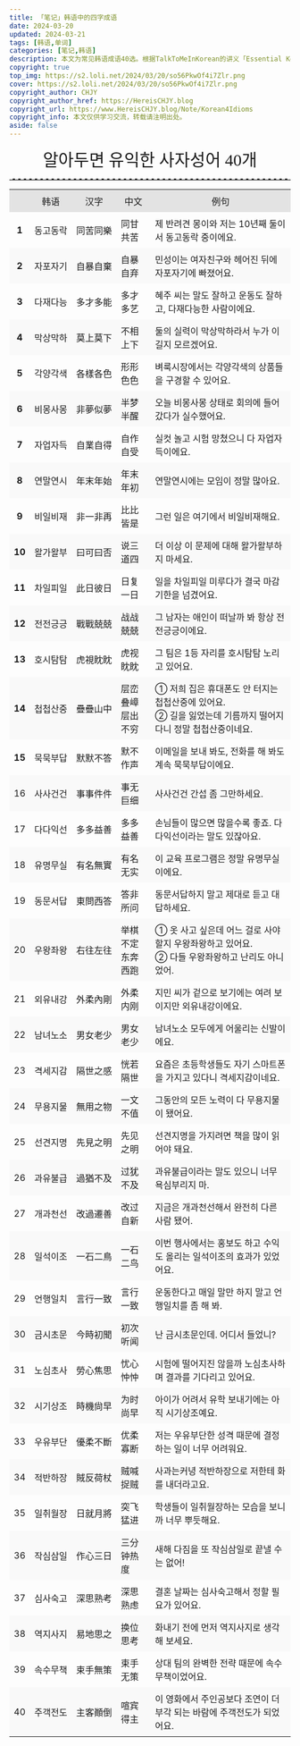 ```yaml
---
title: 「笔记」韩语中的四字成语
date: 2024-03-20
updated: 2024-03-21
tags: [韩语,单词]
categories: [笔记,韩语]
description: 本文为常见韩语成语40选。根据TalkToMeInKorean的讲义「Essential Korean 4-Character Idioms」整理而成。
copyright: true
top_img: https://s2.loli.net/2024/03/20/so56PkwOf4i7Zlr.png
cover: https://s2.loli.net/2024/03/20/so56PkwOf4i7Zlr.png
copyright_author: CHJY
copyright_author_href: https://HereisCHJY.blog
copyright_url: https://www.HereisCHJY.blog/Note/Korean4Idioms
copyright_info: 本文仅供学习交流，转载请注明出处。
aside: false
---
```

<html>
    <head>
        <style>
            @import url('https://fonts.googleapis.com/css2?family=Song+Myung&display=swap');
            p {
                text-align:justify;
            }
            p a {
                text-decoration: none;
                text-decoration-line: none;
                text-decoration-color: none;
                text-decoration-style: none;
                border-bottom: 2px solid #e3e3e3;
            }
            center {
                font-size: 30PX;
                font-style: bold;
                font-family: "Song Myung", serif;
            }
            hr {
                border: none; /* 移除默认的边框样式 */
                border-top: 2.5px dashed #E3E3E3; /* 设置上边框为1像素的虚线，颜色为黑色 */
            }
            table, th, td {
                border: none; /* 完全移除边框 */
                width: 100%；
            }
            td, th {
                padding: 8px;
            }
            tr:first-child {
                background-color: #e3e3e3; /* 第一行背景色 */
                text-align:center;
            }
            tr:nth-child(odd):not(:first-child) {
                background-color: #f9f9f9; /* 灰色背景 */
                border: 0;
            }
            tr:nth-child(even) {
            }
            td:nth-child(2), td:nth-child(3) {
                white-space: nowrap;
            }
        </style>
    </head>
<body>


<center> 알아두면 유익한 사자성어 40개</center>
<HR>

<table>
    <tr>
        <th></th>
        <td>韩语</td>
        <td>汉字</td>
        <td>中文</td>
        <td>例句</td>
    </tr>
    <tr>
        <th>1</th>
        <td>동고동락</td>
        <td>同苦同樂</td>
        <td>同甘共苦</td>
        <td>제 반려견 몽이와 저는 10년째 둘이서 동고동락 중이에요.</td>
    </tr>
    <tr>
        <th>2</th>
        <td>자포자기</td>
        <td>自暴自棄</td>
        <td>自暴自弃</td>
        <td>민성이는 여자친구와 헤어진 뒤에 자포자기에 빠졌어요.</td>
    </tr>
    <tr>
        <th>3</th>
        <td>다재다능</td>
        <td>多才多能</td>
        <td>多才多艺</td>
        <td>혜주 씨는 말도 잘하고 운동도 잘하고, 다재다능한 사람이에요.</td>
    </tr>
    <tr>
        <th>4</th>
        <td>막상막하</td>
        <td>莫上莫下</td>
        <td>不相上下</td>
        <td>둘의 실력이 막상막하라서 누가 이길지 모르겠어요.</td>
    </tr>
    <tr>
        <th>5</th>
        <td>각양각색</td>
        <td>各樣各色</td>
        <td>形形色色</td>
        <td>벼룩시장에서는 각양각색의 상품들을 구경할 수 있어요.</td>
    </tr>
    <tr>
        <th>6</th>
        <td>비몽사몽</td>
        <td>非夢似夢</td>
        <td>半梦半醒</td>
        <td>오늘 비몽사몽 상태로 회의에 들어갔다가 실수했어요.</td>
    </tr>
    <tr>
        <th>7</th>
        <td>자업자득</td>
        <td>自業自得</td>
        <td>自作自受</td>
        <td>실컷 놀고 시험 망쳤으니 다 자업자득이에요.</td>
    </tr>
    <tr>
        <th>8</th>
        <td>연말연시</td>
        <td>年末年始</td>
        <td>年末年初</td>
        <td>연말연시에는 모임이 정말 많아요.</td>
    </tr>
    <tr>
        <th>9</th>
        <td>비일비재</td>
        <td>非一非再</td>
        <td>比比皆是</td>
        <td>그런 일은 여기에서 비일비재해요.</td>
    </tr>
    <tr>
        <th>10</th>
        <td>왈가왈부</td>
        <td>曰可曰否</td>
        <td>说三道四</td>
        <td>더 이상 이 문제에 대해 왈가왈부하지 마세요.</td>
    </tr>
    <tr>
        <th>11</th>
        <td>차일피일</td>
        <td>此日彼日</td>
        <td>日复一日</td>
        <td>일을 차일피일 미루다가 결국 마감 기한을 넘겼어요.</td>
    </tr>
    <tr>
        <th>12</th>
        <td>전전긍긍</td>
        <td>戰戰兢兢</td>
        <td>战战兢兢</td>
        <td>그 남자는 애인이 떠날까 봐 항상 전전긍긍이에요.</td>
    </tr>
    <tr>
        <th>13</th>
        <td>호시탐탐</td>
        <td>虎視眈眈</td>
        <td>虎视眈眈</td>
        <td>그 팀은 1등 자리를 호시탐탐 노리고 있어요.</td>
    </tr>
    <tr>
        <th>14</th>
        <td>첩첩산중</td>
        <td>疊疊山中</td>
        <td>层峦叠嶂 <br> 层出不穷</td>
        <td>① 저희 집은 휴대폰도 안 터지는 첩첩산중에 있어요.  <br> ② 길을 잃었는데 기름까지 떨어지다니 정말 첩첩산중이네요.</td>
    </tr>
    <tr>
        <th>15</th>
        <td>묵묵부답</td>
        <td>默默不答</td>
        <td>默不作声</td>
        <td>이메일을 보내 봐도, 전화를 해 봐도 계속 묵묵부답이에요.</td>
    </tr>
    <tr>
        <td>16</td>
        <td>사사건건</td>
        <td>事事件件</td>
        <td>事无巨细</td>
        <td>사사건건 간섭 좀 그만하세요.</td>
    </tr>
    <tr>
        <td>17</td>
        <td>다다익선</td>
        <td>多多益善</td>
        <td>多多益善</td>
        <td>손님들이 많으면 많을수록 좋죠. 다다익선이라는 말도 있잖아요.</td>
    </tr>
    <tr>
        <td>18</td>
        <td>유명무실</td>
        <td>有名無實</td>
        <td>有名无实</td>
        <td>이 교육 프로그램은 정말 유명무실이에요.</td>
    </tr>
    <tr>
        <td>19</td>
        <td>동문서답</td>
        <td>東問西答</td>
        <td>答非所问</td>
        <td>동문서답하지 말고 제대로 듣고 대답하세요.</td>
    </tr>
    <tr>
        <td>20</td>
        <td>우왕좌왕</td>
        <td>右往左往</td>
        <td>举棋不定<br>东奔西跑</td>
        <td>① 옷 사고 싶은데 어느 걸로 사야 할지 우왕좌왕하고 있어요.<br>② 다들 우왕좌왕하고 난리도 아니었어.</td>
    </tr>
    <tr>
        <td>21</td>
        <td>외유내강</td>
        <td>外柔內剛</td>
        <td>外柔内刚</td>
        <td>지민 씨가 겉으로 보기에는 여려 보이지만 외유내강이에요.</td>
    </tr>
    <tr>
        <td>22</td>
        <td>남녀노소</td>
        <td>男女老少</td>
        <td>男女老少</td>
        <td>남녀노소 모두에게 어울리는 신발이에요.</td>
    </tr>
    <tr>
        <td>23</td>
        <td>격세지감</td>
        <td>隔世之感</td>
        <td>恍若隔世</td>
        <td>요즘은 초등학생들도 자기 스마트폰을 가지고 있다니 격세지감이네요.</td>
    </tr>
    <tr>
        <td>24</td>
        <td>무용지물</td>
        <td>無用之物</td>
        <td>一文不值</td>
        <td>그동안의 모든 노력이 다 무용지물이 됐어요.</td>
    </tr>
    <tr>
        <td>25</td>
        <td>선견지명</td>
        <td>先見之明</td>
        <td>先见之明</td>
        <td>선견지명을 가지려면 책을 많이 읽어야 돼요.</td>
    </tr>
    <tr>
        <td>26</td>
        <td>과유불급</td>
        <td>過猶不及</td>
        <td>过犹不及</td>
        <td>과유불급이라는 말도 있으니 너무 욕심부리지 마.</td>
    </tr>
    <tr>
        <td>27</td>
        <td>개과천선</td>
        <td>改過遷善</td>
        <td>改过自新</td>
        <td>지금은 개과천선해서 완전히 다른 사람 됐어.</td>
    </tr>
    <tr>
        <td>28</td>
        <td>일석이조</td>
        <td>一石二鳥</td>
        <td>一石二鸟</td>
        <td>이번 행사에서는 홍보도 하고 수익도 올리는 일석이조의 효과가 있었어요.</td>
    </tr>
    <tr>
        <td>29</td>
        <td>언행일치</td>
        <td>言行一致</td>
        <td>言行一致</td>
        <td>운동한다고 매일 말만 하지 말고 언행일치를 좀 해 봐.</td>
    </tr>
    <tr>
        <td>30</td>
        <td>금시초문</td>
        <td>今時初聞</td>
        <td>初次听闻</td>
        <td>난 금시초문인데. 어디서 들었니?</td>
    </tr>
    <tr>
        <td>31</td>
        <td>노심초사</td>
        <td>勞心焦思</td>
        <td>忧心忡忡</td>
        <td>시험에 떨어지진 않을까 노심초사하며 결과를 기다리고 있어요.</td>
    </tr>
    <tr>
        <td>32</td>
        <td>시기상조</td>
        <td>時機尙早</td>
        <td>为时尚早</td>
        <td>아이가 어려서 유학 보내기에는 아직 시기상조예요.</td>
    </tr>
    <tr>
        <td>33</td>
        <td>우유부단</td>
        <td>優柔不斷</td>
        <td>优柔寡断</td>
        <td>저는 우유부단한 성격 때문에 결정하는 일이 너무 어려워요.</td>
    </tr>
    <tr>
        <td>34</td>
        <td>적반하장</td>
        <td>賊反荷杖</td>
        <td>贼喊捉贼</td>
        <td>사과는커녕 적반하장으로 저한테 화를 내더라고요.</td>
    </tr>
    <tr>
        <td>35</td>
        <td>일취월장</td>
        <td>日就月將</td>
        <td>突飞猛进</td>
        <td>학생들이 일취월장하는 모습을 보니까 너무 뿌듯해요.</td>
    </tr>
    <tr>
        <td>36</td>
        <td>작심삼일</td>
        <td>作心三日</td>
        <td>三分钟热度</td>
        <td>새해 다짐을 또 작심삼일로 끝낼 수는 없어!</td>
    </tr>
    <tr>
        <td>37</td>
        <td>심사숙고</td>
        <td>深思熟考</td>
        <td>深思熟虑</td>
        <td>결혼 날짜는 심사숙고해서 정할 필요가 있어요.</td>
    </tr>
    <tr>
        <td>38</td>
        <td>역지사지</td>
        <td>易地思之</td>
        <td>换位思考</td>
        <td>화내기 전에 먼저 역지사지로 생각해 보세요.</td>
    </tr>
    <tr>
        <td>39</td>
        <td>속수무책</td>
        <td>束手無策</td>
        <td>束手无策</td>
        <td>상대 팀의 완벽한 전략 때문에 속수무책이었어요.</td>
    </tr>
    <tr>
        <td>40</td>
        <td>주객전도</td>
        <td>主客顚倒</td>
        <td>喧宾得主</td>
        <td>이 영화에서 주인공보다 조연이 더 부각 되는 바람에 주객전도가 되었어요.</td>
    </tr>
</table>

